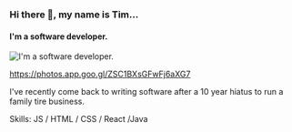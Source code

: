 ### Hi there 👋, my name is Tim...
#### I'm a software developer.
![I'm a software developer.](https://tjdove.github.io/repositoryName/images/banner.png)

https://photos.app.goo.gl/ZSC1BXsGFwFj6aXG7

I've recently come back to writing software after a 10 year hiatus to run a family tire business.

Skills: JS / HTML / CSS / React /Java

